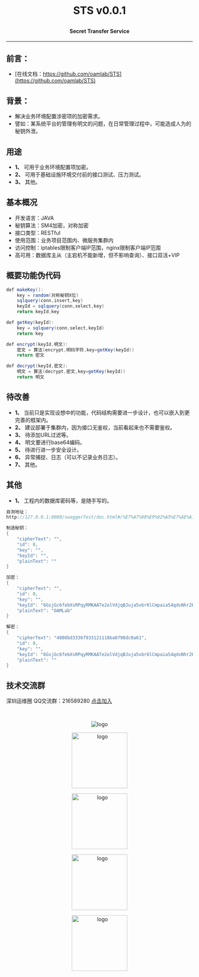 
<h1 align="center" style="margin: 30px 0 30px; font-weight: bold;">STS v0.0.1</h1>
<h4 align="center">Secret Transfer Service</h4>
<p align="center"></p>

---

## 前言：
- [在线文档：https://github.com/oamlab/STS](https://github.com/oamlab/STS)

## 背景：
- 解决业务环境配置涉密项的加密需求。
- 譬如：某系统平台的管理有明文的问题，在日常管理过程中，可能造成人为的秘钥外泄。

## 用途
- **1、** 可用于业务环境配置项加密。
- **2、** 可用于基础设施环境交付前的接口测试、压力测试。
- **3、** 其他。

## 基本概况
- 开发语言：JAVA
- 秘钥算法：SM4加密，对称加密
- 接口类型：RESTful
- 使用范围：业务项目范围内、微服务集群内
- 访问控制：iptables限制客户端IP范围，nginx限制客户端IP范围
- 高可用：数据库主从（主宕机不能新增，但不影响查询）、接口双活+VIP

## 概要功能伪代码

``` java
def makeKey():
    key = random(对称秘钥X位)
    sqlquery(conn,insert,key)
    keyId = sqlquery(conn,select,key)
    return keyId,key

def getKey(keyId):
    key = sqlquery(conn,select,keyId)
    return key

def encrypt(keyId,明文):
    密文 = 算法(encrypt,明码字符,key=getKey(keyId))
    return 密文

def decrypt(keyId,密文):
    明文 = 算法(decrypt,密文,key=getKey(keyId))
    return 明文
```
## 待改善

- **1、** 当前只是实现设想中的功能，代码结构需要进一步设计，也可以嵌入到更完善的框架内。
- **2、** 建议部署于集群内，因为接口无鉴权，当前看起来也不需要鉴权。
- **3、** 待添加URL过滤等。
- **4、** 明文要进行base64编码。
- **5、** 待进行进一步安全设计。
- **6、** 异常捕捉、日志（可以不记录业务日志）。
- **7、** 其他。

## 其他
- **1、** 工程内的数据库密码等，是随手写的。

``` java
自测地址：
http://127.0.0.1:8080/swaggerTest/doc.html#/%E7%A7%98%E9%92%A5%E7%AE%A1%E7%90%86API/%E7%A7%98%E9%92%A5%E7%AE%A1%E7%90%86API/makeKeyUsingPOST

制造秘钥：
{
	"cipherText": "",
	"id": 0,
	"key": "",
	"keyId": "",
	"plainText": ""
}

加密：
{
	"cipherText": "",
	"id": 0,
	"key": "",
	"keyId": "6GsjGc6febXsRPqyRMKAATe2olVdjqBJuja5vbr6lCmpaia54qdvNhr2KZNYITu3",
	"plainText": "OAMLab"
}

解密：
{
	"cipherText": "4808bd3336f933121118ba0798dc0a61",
	"id": 0,
	"key": "",
	"keyId": "6GsjGc6febXsRPqyRMKAATe2olVdjqBJuja5vbr6lCmpaia54qdvNhr2KZNYITu3",
	"plainText": ""
}
``` 

## 技术交流群
深圳运维圈 QQ交流群：216589280 [点击加入](https://jq.qq.com/?_wv=1027&k=tdDtDoUp)


<br>
<p align="center">
	<img alt="logo" src="https://github.com/oamlab/STS/blob/main/101_build_example.png">
</p>

<p align="center">
	<img alt="logo" src="https://github.com/oamlab/STS/blob/main/102_start_example.png" width="150" height="150">
</p>

<p align="center">
	<img alt="logo" src="https://github.com/oamlab/STS/blob/main/201_makekey.png" width="150" height="150">
</p>

<p align="center">
	<img alt="logo" src="https://github.com/oamlab/STS/blob/main/202_dataEncrypt.png" width="150" height="150">
</p>

<p align="center">
	<img alt="logo" src="https://github.com/oamlab/STS/blob/main/203_dataDecrypt.png" width="150" height="150">
</p>
